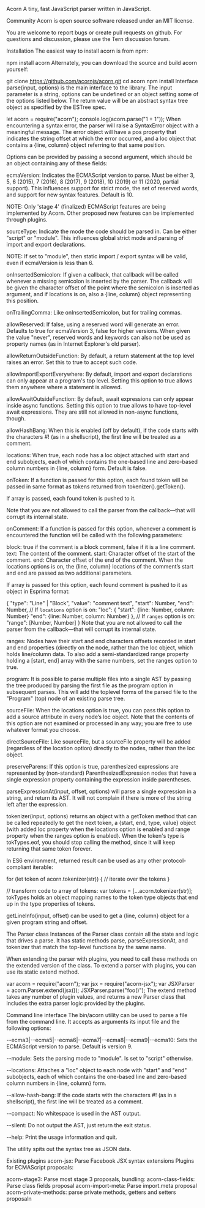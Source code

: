 Acorn
A tiny, fast JavaScript parser written in JavaScript.

Community
Acorn is open source software released under an MIT license.

You are welcome to report bugs or create pull requests on github. For questions and discussion, please use the Tern discussion forum.

Installation
The easiest way to install acorn is from npm:

npm install acorn
Alternately, you can download the source and build acorn yourself:

git clone https://github.com/acornjs/acorn.git
cd acorn
npm install
Interface
parse(input, options) is the main interface to the library. The input parameter is a string, options can be undefined or an object setting some of the options listed below. The return value will be an abstract syntax tree object as specified by the ESTree spec.

let acorn = require("acorn");
console.log(acorn.parse("1 + 1"));
When encountering a syntax error, the parser will raise a SyntaxError object with a meaningful message. The error object will have a pos property that indicates the string offset at which the error occurred, and a loc object that contains a {line, column} object referring to that same position.

Options can be provided by passing a second argument, which should be an object containing any of these fields:

ecmaVersion: Indicates the ECMAScript version to parse. Must be either 3, 5, 6 (2015), 7 (2016), 8 (2017), 9 (2018), 10 (2019) or 11 (2020, partial support). This influences support for strict mode, the set of reserved words, and support for new syntax features. Default is 10.

NOTE: Only 'stage 4' (finalized) ECMAScript features are being implemented by Acorn. Other proposed new features can be implemented through plugins.

sourceType: Indicate the mode the code should be parsed in. Can be either "script" or "module". This influences global strict mode and parsing of import and export declarations.

NOTE: If set to "module", then static import / export syntax will be valid, even if ecmaVersion is less than 6.

onInsertedSemicolon: If given a callback, that callback will be called whenever a missing semicolon is inserted by the parser. The callback will be given the character offset of the point where the semicolon is inserted as argument, and if locations is on, also a {line, column} object representing this position.

onTrailingComma: Like onInsertedSemicolon, but for trailing commas.

allowReserved: If false, using a reserved word will generate an error. Defaults to true for ecmaVersion 3, false for higher versions. When given the value "never", reserved words and keywords can also not be used as property names (as in Internet Explorer's old parser).

allowReturnOutsideFunction: By default, a return statement at the top level raises an error. Set this to true to accept such code.

allowImportExportEverywhere: By default, import and export declarations can only appear at a program's top level. Setting this option to true allows them anywhere where a statement is allowed.

allowAwaitOutsideFunction: By default, await expressions can only appear inside async functions. Setting this option to true allows to have top-level await expressions. They are still not allowed in non-async functions, though.

allowHashBang: When this is enabled (off by default), if the code starts with the characters #! (as in a shellscript), the first line will be treated as a comment.

locations: When true, each node has a loc object attached with start and end subobjects, each of which contains the one-based line and zero-based column numbers in {line, column} form. Default is false.

onToken: If a function is passed for this option, each found token will be passed in same format as tokens returned from tokenizer().getToken().

If array is passed, each found token is pushed to it.

Note that you are not allowed to call the parser from the callback—that will corrupt its internal state.

onComment: If a function is passed for this option, whenever a comment is encountered the function will be called with the following parameters:

block: true if the comment is a block comment, false if it is a line comment.
text: The content of the comment.
start: Character offset of the start of the comment.
end: Character offset of the end of the comment.
When the locations options is on, the {line, column} locations of the comment’s start and end are passed as two additional parameters.

If array is passed for this option, each found comment is pushed to it as object in Esprima format:

{
  "type": "Line" | "Block",
  "value": "comment text",
  "start": Number,
  "end": Number,
  // If `locations` option is on:
  "loc": {
    "start": {line: Number, column: Number}
    "end": {line: Number, column: Number}
  },
  // If `ranges` option is on:
  "range": [Number, Number]
}
Note that you are not allowed to call the parser from the callback—that will corrupt its internal state.

ranges: Nodes have their start and end characters offsets recorded in start and end properties (directly on the node, rather than the loc object, which holds line/column data. To also add a semi-standardized range property holding a [start, end] array with the same numbers, set the ranges option to true.

program: It is possible to parse multiple files into a single AST by passing the tree produced by parsing the first file as the program option in subsequent parses. This will add the toplevel forms of the parsed file to the "Program" (top) node of an existing parse tree.

sourceFile: When the locations option is true, you can pass this option to add a source attribute in every node’s loc object. Note that the contents of this option are not examined or processed in any way; you are free to use whatever format you choose.

directSourceFile: Like sourceFile, but a sourceFile property will be added (regardless of the location option) directly to the nodes, rather than the loc object.

preserveParens: If this option is true, parenthesized expressions are represented by (non-standard) ParenthesizedExpression nodes that have a single expression property containing the expression inside parentheses.

parseExpressionAt(input, offset, options) will parse a single expression in a string, and return its AST. It will not complain if there is more of the string left after the expression.

tokenizer(input, options) returns an object with a getToken method that can be called repeatedly to get the next token, a {start, end, type, value} object (with added loc property when the locations option is enabled and range property when the ranges option is enabled). When the token's type is tokTypes.eof, you should stop calling the method, since it will keep returning that same token forever.

In ES6 environment, returned result can be used as any other protocol-compliant iterable:

for (let token of acorn.tokenizer(str)) {
  // iterate over the tokens
}

// transform code to array of tokens:
var tokens = [...acorn.tokenizer(str)];
tokTypes holds an object mapping names to the token type objects that end up in the type properties of tokens.

getLineInfo(input, offset) can be used to get a {line, column} object for a given program string and offset.

The Parser class
Instances of the Parser class contain all the state and logic that drives a parse. It has static methods parse, parseExpressionAt, and tokenizer that match the top-level functions by the same name.

When extending the parser with plugins, you need to call these methods on the extended version of the class. To extend a parser with plugins, you can use its static extend method.

var acorn = require("acorn");
var jsx = require("acorn-jsx");
var JSXParser = acorn.Parser.extend(jsx());
JSXParser.parse("foo(<bar/>)");
The extend method takes any number of plugin values, and returns a new Parser class that includes the extra parser logic provided by the plugins.

Command line interface
The bin/acorn utility can be used to parse a file from the command line. It accepts as arguments its input file and the following options:

--ecma3|--ecma5|--ecma6|--ecma7|--ecma8|--ecma9|--ecma10: Sets the ECMAScript version to parse. Default is version 9.

--module: Sets the parsing mode to "module". Is set to "script" otherwise.

--locations: Attaches a "loc" object to each node with "start" and "end" subobjects, each of which contains the one-based line and zero-based column numbers in {line, column} form.

--allow-hash-bang: If the code starts with the characters #! (as in a shellscript), the first line will be treated as a comment.

--compact: No whitespace is used in the AST output.

--silent: Do not output the AST, just return the exit status.

--help: Print the usage information and quit.

The utility spits out the syntax tree as JSON data.

Existing plugins
acorn-jsx: Parse Facebook JSX syntax extensions
Plugins for ECMAScript proposals:

acorn-stage3: Parse most stage 3 proposals, bundling:
acorn-class-fields: Parse class fields proposal
acorn-import-meta: Parse import.meta proposal
acorn-private-methods: parse private methods, getters and setters proposaln
